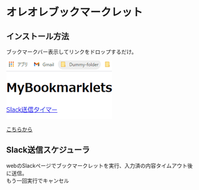 # オレオレブックマークレット

## インストール方法
ブックマークバー表示してリンクをドロップするだけ。

![インストール](howto.gif)

[こちらから](https://yoshiyuki-mizogami.github.io/my-bookmarklets/index.html)
## Slack送信スケジューラ
webのSlackページでブックマークレットを実行、入力済の内容タイムアウト後に送信。  
もう一回実行でキャンセル  
